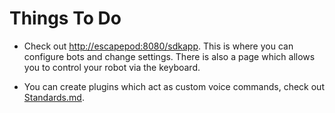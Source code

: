 # Things To Do

* Check out [http://escapepod:8080/sdkapp](http://escapepod:8080/sdkapp). This is where you can configure bots and change settings. There is also a page which allows you to control your robot via the keyboard.

* You can create plugins which act as custom voice commands, check out [Standards.md](Standards.md).